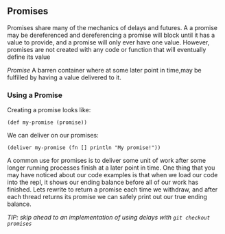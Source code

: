 ## Promises

Promises share many of the mechanics of delays and futures. A a promise may be dereferenced and dereferencing a promise will block until it has a value to provide, and a promise will only ever have one value.
However, promises are not created with any code or function that will eventually define its value

   *Promise* A barren container where at some later point in time,may be fulfilled by having a value delivered to it.

### Using a Promise

Creating a promise looks like:

    (def my-promise (promise))

We can deliver on our promises:

    (deliver my-promise (fn [] println "My promise!"))

A common use for promises is to deliver some unit of work after some longer running processes finish at a later point in time.  One thing that you may have noticed about our code examples is that when we load our code into the repl, it shows our ending balance before all of our work has finished. Lets rewrite to return a promise each time we withdraw, and after each thread returns its promise we can safely print out our true ending balance.

_TIP: skip ahead to an implementation of using delays with `git checkout promises`_
